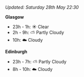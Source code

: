 *Updated: Saturday 28th May 22:30*

**Glasgow**

* 23h - 1h: :sunny: Clear
* 2h - 9h: :partly_sunny: Partly Cloudy
* 10h: :cloud: Cloudy

**Edinburgh**

* 23h - 7h: :partly_sunny: Partly Cloudy
* 8h - 10h: :cloud: Cloudy
